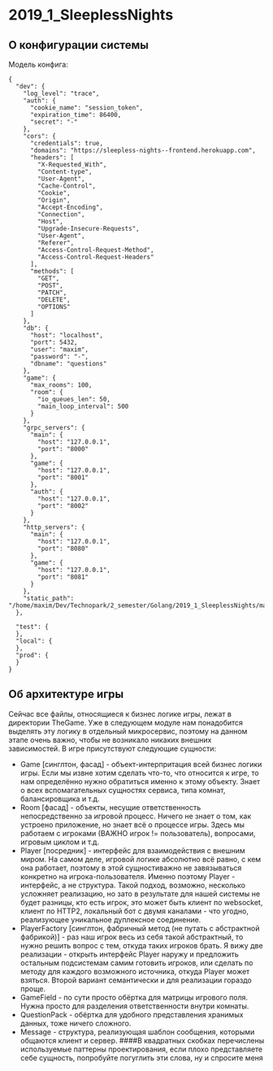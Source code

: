 # 2019_1_SleeplessNights
## О конфигурации системы
Модель конфига:  
```
{  
  "dev": {
    "log_level": "trace",  
    "auth": {  
      "cookie_name": "session_token",  
      "expiration_time": 86400,  
      "secret": "-"  
    },  
    "cors": {  
      "credentials": true,  
      "domains": "https://sleepless-nights--frontend.herokuapp.com",  
      "headers": [  
        "X-Requested_With",  
        "Content-type",  
        "User-Agent",  
        "Cache-Control",  
        "Cookie",  
        "Origin",  
        "Accept-Encoding",  
        "Connection",  
        "Host",  
        "Upgrade-Insecure-Requests",  
        "User-Agent",  
        "Referer",  
        "Access-Control-Request-Method",  
        "Access-Control-Request-Headers"  
      ],  
      "methods": [  
        "GET",  
        "POST",  
        "PATCH",  
        "DELETE",  
        "OPTIONS"  
      ]  
    },  
    "db": {  
      "host": "localhost",  
      "port": 5432,  
      "user": "maxim",  
      "password": "-",  
      "dbname": "questions"  
    },  
    "game": {  
      "max_rooms": 100,  
      "room": {  
        "io_queues_len": 50,  
        "main_loop_interval": 500  
      }  
    },  
    "grpc_servers": {  
      "main": {  
        "host": "127.0.0.1",  
        "port": "8000"  
      },  
      "game": {  
        "host": "127.0.0.1",  
        "port": "8001"  
      },  
      "auth": {  
        "host": "127.0.0.1",  
        "port": "8002"  
      }  
    },  
    "http_servers": {  
      "main": {  
        "host": "127.0.0.1",  
        "port": "8080"  
      },  
      "game": {  
        "host": "127.0.0.1",  
        "port": "8081"  
      }  
    },  
    "static_path": "/home/maxim/Dev/Technopark/2_semester/Golang/2019_1_SleeplessNights/main_microservice/static"  
  },
  
  "test": {
  },  
  "local": {
  },  
  "prod": {
  }  
}
```
## Об архитектуре игры
Сейчас все файлы, относящиеся к бизнес логике игры, лежат в директории TheGame. Уже в следующем модуле нам понадобится выделять эту логику в отдельный микросервис, поэтому на данном этапе очень важно, чтобы не возникало никаких внешних зависимостей.
В игре присутствуют следующие сущности:
* Game [синглтон, фасад] - объект-интерпритация всей бизнес логики игры. Если мы извне хотим сделать что-то, что относится к игре, то нам определённо нужно обратиться именно к этому объекту. Знает о всех вспомагательных сущностях сервиса, типа комнат, балансировщика и т.д.
* Room [фасад] - объекты, несущие ответственность непосредственно за игровой процесс. Ничего не знает о том, как устроено приложение, но знает всё о процессе игры. Здесь мы работаем с игроками (ВАЖНО игрок != пользователь), вопросами, игровым циклом и т.д.
* Player [посредник] - интерфейс для взаимодействия с внешним миром. На самом деле, игровой логике абсолютно всё равно, с кем она работает, поэтому в этой сущностиважно не завязываться конкретно на игрока-пользователя. Именно поэтому Player - интерфейс, а не структура. Такой подход, возможно, несколько усложняет реализацию, но зато в результате для нашей системы не будет разницы, кто есть игрок, это может быть клиент по websocket, клиент по HTTP2, локальный бот с двумя каналами - что угодно, реализующее уникальное дуплексное соединение.
* PlayerFactory [синглтон, фабричный метод (не путать с абстрактной фабрикой)] - раз наш игрок весь из себя такой абстрактный, то нужно решить вопрос с тем, откуда таких игроков брать. Я вижу две реализации - открыть интерфейс Player наружу и предложить остальным подсистемам самим готовить игроков, или сделать по методу для каждого возможного источника, откуда Player может взяться. Второй вариант семантически и для реализации гораздо проще.
* GameField - по сути просто обёртка для матрицы игрового поля. Нужна просто для разделения ответственности внутри комнаты.
* QuestionPack - обёртка для удобного представления хранимых данных, тоже ничего сложного.
* Message - структура, реализующая шаблон сообщения, которыми общаются клиент и сервер.
####В квадратных скобках перечислены используемые паттерны проектирования, если плохо представляете себе сущность, попробуйте погуглить эти слова, ну и спросите меня
